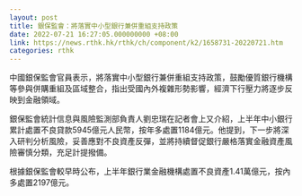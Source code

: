 ```yaml
---
layout: post
title: 銀保監會：將落實中小型銀行兼併重組支持政策
date: 2022-07-21 16:27:05.000000000 +08:00
link: https://news.rthk.hk/rthk/ch/component/k2/1658731-20220721.htm
categories: rthk
---
```


中國銀保監會官員表示，將落實中小型銀行兼併重組支持政策，鼓勵優質銀行機構等參與併購重組及區域整合，指出受國內外複雜形勢影響，經濟下行壓力將逐步反映到金融領域。

銀保監會統計信息與風險監測部負責人劉忠瑞在記者會上又介紹，上半年中小銀行累計處置不良貸款5945億元人民幣，按年多處置1184億元。他提到，下一步將深入研判分析風險，妥善應對不良資產反彈，並將持續督促銀行嚴格落實金融資產風險審慎分類，充足計提撥備。

根據銀保監會較早時公布，上半年銀行業金融機構處置不良資產1.41萬億元，按內多處置2197億元。
